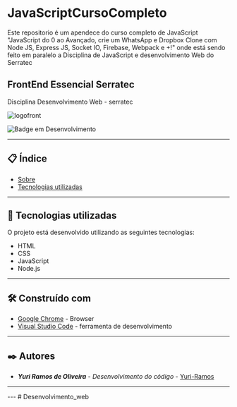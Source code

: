 # JavaScriptCursoCompleto

Este repositorio é um apendece do curso completo de JavaScript 
"JavaScript do 0 ao Avançado, crie um WhatsApp e Dropbox Clone com Node JS, Express JS, Socket IO, Firebase, Webpack e +!"
onde está sendo feito em paralelo a Disciplina de JavaScript e desenvolvimento Web do Serratec
## FrontEnd Essencial Serratec

Disciplina Desenvolvimento Web - serratec


<img src="https://nofluffjobs.com/blog/wp-content/uploads/2018/04/frontend-developer.png" alt="logofront">

![Badge em Desenvolvimento](https://img.shields.io/static/v1?label=STATUS&message=EM%20DESENVOLVIMENTO&color=GREEN&style=for-the-badge)

--- 

## 📋 Índice

- [Sobre](#frontend-essencial)
- [Tecnologias utilizadas](#-tecnologias-utilizadas)

--- 

## 🚀 Tecnologias utilizadas

O projeto está desenvolvido utilizando as seguintes tecnologias:

- HTML
- CSS
- JavaScript
- Node.js

---  

## 🛠️ Construído com
* [Google Chrome](https://chromeenterprise.google/intl/pt_br/browser/download/) - Browser
* [Visual Studio Code](https://code.visualstudio.com/) - ferramenta de desenvolvimento


--- 

## ✒️ Autores

* ***Yuri Ramos de Oliveira*** - *Desenvolvimento do código* - [Yuri-Ramos](https://github.com/Yuri-Ramos)

--- 





--- # Desenvolvimento_web
